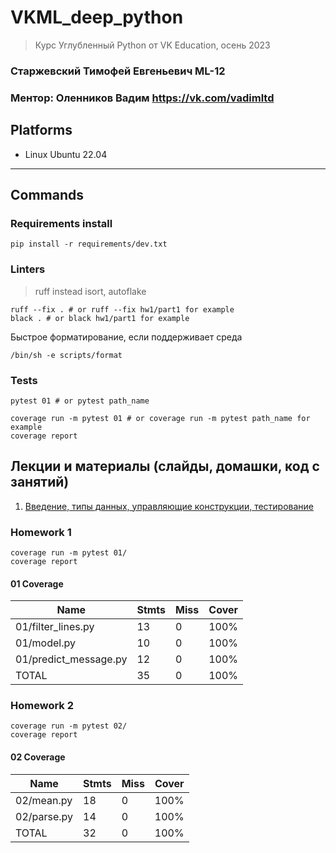 # VKML_deep_python
> Курс Углубленный Python от VK Education, осень 2023
### Старжевский Тимофей Евгеньевич ML-12
### Ментор: Оленников Вадим https://vk.com/vadimltd
## Platforms
- Linux Ubuntu 22.04
---

## Commands
### Requirements install
```shell
pip install -r requirements/dev.txt
```
### Linters
> ruff instead isort, autoflake
```shell
ruff --fix . # or ruff --fix hw1/part1 for example 
black . # or black hw1/part1 for example
```

Быстрое форматирование, если поддерживает среда
```shell
/bin/sh -e scripts/format
```

### Tests
```shell
pytest 01 # or pytest path_name
```

```shell
coverage run -m pytest 01 # or coverage run -m pytest path_name for example
coverage report
```
## Лекции и материалы (слайды, домашки, код с занятий)
01. [Введение, типы данных, управляющие конструкции, тестирование](lesson-01)
### Homework 1
```shell
coverage run -m pytest 01/
coverage report
```
#### 01 Coverage
| Name               | Stmts | Miss | Cover |
|--------------------|------------|------|----------|
| 01/filter_lines.py               |   13 | 0 | 100% |
| 01/model.py                      |  10 | 0 | 100% |
| 01/predict_message.py            |  12 | 0 | 100% |
| TOTAL                            | 35 | 0 | 100% |


### Homework 2
```shell
coverage run -m pytest 02/
coverage report
```
#### 02 Coverage
| Name               | Stmts | Miss | Cover |
|--------------------|------------|------|----------|
| 02/mean.py            | 18         | 0    | 100%     |
| 02/parse.py           | 14         | 0    | 100%     |
| TOTAL              | 32        | 0    | 100%     |

